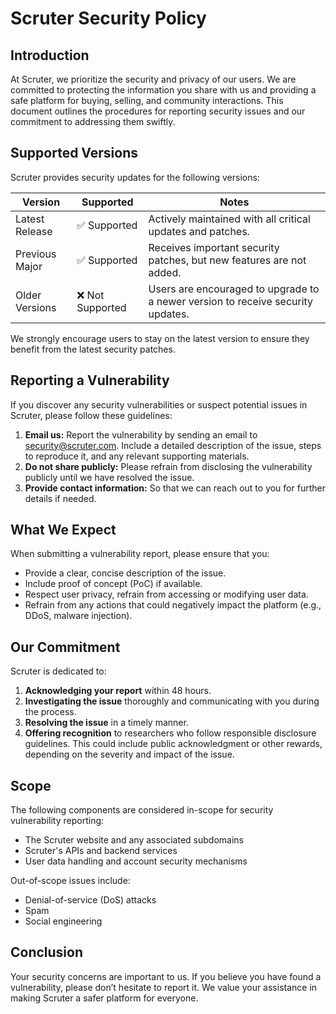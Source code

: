 # Scruter Security Policy

## Introduction

At Scruter, we prioritize the security and privacy of our users. We are committed to protecting the information you share with us and providing a safe platform for buying, selling, and community interactions. This document outlines the procedures for reporting security issues and our commitment to addressing them swiftly.

## Supported Versions

Scruter provides security updates for the following versions:

| Version        | Supported        | Notes                                                                           |
| -------------- | ---------------- | ------------------------------------------------------------------------------- |
| Latest Release | ✅ Supported     | Actively maintained with all critical updates and patches.                      |
| Previous Major | ✅ Supported     | Receives important security patches, but new features are not added.            |
| Older Versions | ❌ Not Supported | Users are encouraged to upgrade to a newer version to receive security updates. |

We strongly encourage users to stay on the latest version to ensure they benefit from the latest security patches.

## Reporting a Vulnerability

If you discover any security vulnerabilities or suspect potential issues in Scruter, please follow these guidelines:

1. **Email us:** Report the vulnerability by sending an email to [security@scruter.com](mailto:security@scruter.com). Include a detailed description of the issue, steps to reproduce it, and any relevant supporting materials.
2. **Do not share publicly:** Please refrain from disclosing the vulnerability publicly until we have resolved the issue.
3. **Provide contact information:** So that we can reach out to you for further details if needed.

## What We Expect

When submitting a vulnerability report, please ensure that you:

- Provide a clear, concise description of the issue.
- Include proof of concept (PoC) if available.
- Respect user privacy, refrain from accessing or modifying user data.
- Refrain from any actions that could negatively impact the platform (e.g., DDoS, malware injection).

## Our Commitment

Scruter is dedicated to:

1. **Acknowledging your report** within 48 hours.
2. **Investigating the issue** thoroughly and communicating with you during the process.
3. **Resolving the issue** in a timely manner.
4. **Offering recognition** to researchers who follow responsible disclosure guidelines. This could include public acknowledgment or other rewards, depending on the severity and impact of the issue.

## Scope

The following components are considered in-scope for security vulnerability reporting:

- The Scruter website and any associated subdomains
- Scruter's APIs and backend services
- User data handling and account security mechanisms

Out-of-scope issues include:

- Denial-of-service (DoS) attacks
- Spam
- Social engineering

## Conclusion

Your security concerns are important to us. If you believe you have found a vulnerability, please don’t hesitate to report it. We value your assistance in making Scruter a safer platform for everyone.
